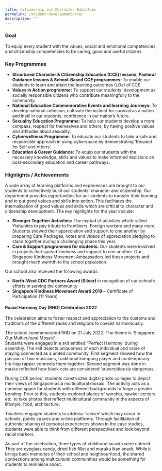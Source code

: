 ```yaml
---
title: Citizenship and Character Education
permalink: /student-development/cce/
description: ""
---
```

### Goal

To equip every student with the values, social and emotional competencies, and citizenship competencies to be caring, good and useful citizens.

### Key Programmes

* <b>Structured Character & Citizenship Education (CCE) lessons, Pastoral Guidance lessons & School-Based CCE programmes: </b>To enable our students to learn and attain the learning outcomes (LOs) of CCE.
* <b>Values in Action programme:</b> To support our students’ development as socially responsible citizens who contribute meaningfully to the community.
* <b>National Education Commemorative Events and learning Journeys:</b> To develop national cohesion, cultivate the instinct for survival as a nation and instil in our students, confidence in our nation’s future.
* <b>Sexuality Education Programme:</b> To help our students develop a moral compass, respect for themselves and others, by having positive values and attitudes about sexuality.
* <b>Cyberwellness Programme:</b> To educate our students to take a safe and responsible approach in using cyberspace by demonstrating ‘Respect for Self and others’.
* <b>Education & Career Guidance:</b> To equip our students with the necessary knowledge, skills and values to make informed decisions on post-secondary education and career pathways.

### Highlights / Achievements

A wide array of learning platforms and experiences are brought to our students to collectively build our students’ character and citizenship. Our department provides opportunities for our students to transfer their learning and to put good values and skills into action. This facilitates the internalisation of good values and skills which are critical to character and citizenship development. The key highlights for the year include:

* <b>Stronger Together Activities:</b> The myriad of activities which rallied Yishunites to pay tribute to frontliners, Foreign workers and many more. Students showed their appreciation and support to one another by preparing Care Packages, notes and videos of appreciation pledging to stand together during a challenging phase this year.
* <b>Care & Support programmes for students:</b> Our students were involved in projects that spread kindness and support to one another. Our Singapore Kindness Movement Ambassadors led these projects and brought much warmth to the school population.

Our school also received the following awards:

* <b>North-West CDC Partners Award (Silver)</b> in recognition of our school’s efforts in serving the community
* <b>Singapore Kindness Movement Award 2019 </b>– Certificate of Participation (11 Years)

#### Racial Harmony Day (RHD) Celebration 2022

The celebration aims to foster respect and appreciation to the customs and traditions of the different races and religions to coexist harmoniously.

The school commemorated RHD on 21 July 2022. The theme is ‘Singapore: Our Multicultural Mosaic’.  
Students were engaged in a skit entitled “Perfect Harmony’ during assembly. The skit depicts uniqueness of each individual and value of staying connected as a united community. First segment showed how the passion of two musicians, traditional kompang player and contemporary hip-hop rapper connects them together. Second segment was done in masks reflected how black cats are considered ‘superstitiously dangerous. 

During CCE period, students constructed digital photo collages to depict their views of Singapore as a multicultural mosaic. The activity acts as a common space for students with different backgrounds to forge a greater bonding. Prior to this, students explored places of worship, hawker centers etc. to take photos that reflect multicultural community in the aspects of lifestyle, food, architecture. 

Teachers engaged students to address ‘racism’ which may occur in schools, public spaces and online platforms. Through facilitation of authentic sharing of personal experiences shown in the case studies, students were able to think from different perspectives and look beyond racial markers. 

As part of the celebration, three types of childhood snacks were catered. They are eyeglass candy, dried fish fillet and muruku ikan snack. While it brings back memories of their school and neighbourhood, the shared connections among multicultural communities would be something for students to reminisce about.